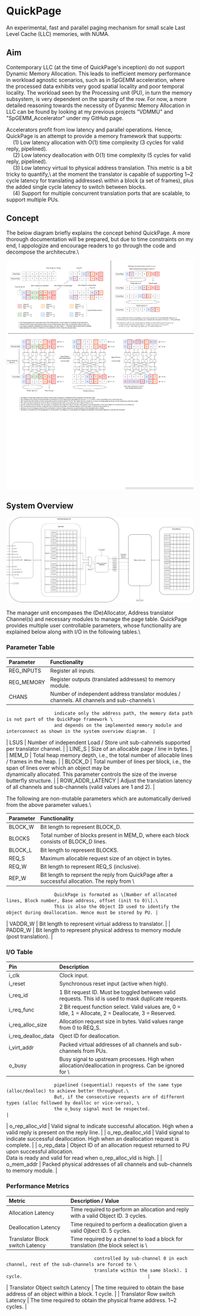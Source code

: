 # QuickPage
An experimental, fast and parallel paging mechanism for small scale Last Level Cache (LLC) memories, with NUMA.

## Aim
Contemporary LLC (at the time of QuickPage's inception) do not support Dynamic Memory Allocation.
This leads to inefficient memory performance in workload agnostic scenarios, such as in SpGEMM acceleration,
where the processed data exhibits very good spatial locality and poor temporal locality. The workload seen 
by the Processing unit (PU), in turn the memory subsystem, is very dependent on the sparsity of the row.
For now, a more detailed reasoning towards the necessity of Dyanmic Memory Allocation in LLC can be found by 
looking at my previous projects "VDMMU" and "SpGEMM_Accelerator" under my GitHub page.

Accelerators profit from low latency and parallel operations. Hence, QuickPage is an attempt to provide a 
memory framework that supports:\
&emsp; (1) Low latency allocation with O(1) time complexity (3 cycles for valid reply, pipelined).\
&emsp; (2) Low latency deallocation with O(1) time complexity (5 cycles for valid reply, pipelined).\
&emsp; (3) Low latency virtual to physical address translation. This metric is a bit tricky to quantify,\ 
           at the moment the translator is capable of supporting 1~2 cycle latency for translating addresses\ 
           within a block (a set of frames), plus the added single cycle latency to switch between blocks.\
&emsp; (4) Support for multiple concurrent translation ports that are scalable, to support multiple PUs.

## Concept
The below diagram briefly explains the concept behind QuickPage. A more thorough documentation will be 
prepared, but due to time constraints on my end, I appologize and encourage readers to go through the code 
and decompose the architecutre.\

![Conceptual brief of pointer map and inverse butterfly structure](pointer_map_concept.png)

## System Overview

![System_overview](quick_page_overview.png)

The manager unit encompases the (De)Allocator, Address translator Channel(s) and necessary modules to 
manage the page table. QuickPage provides multiple user controllable parameters, whose functionality are 
explained below along with I/O in the following tables.\

### Parameter Table

| Parameter         | Functionality                                                                                           |
| :---------------- | :------------------------------------------------------------------------------------------------------ |
| REG_INPUTS        | Register all inputs.                                                                                    |
| REG_MEMORY        | Register outputs (translated addresses) to memory module.                                               |
| CHANS             | Number of independent address translator modules / channels. All channels and sub-channels \
                      indicate only the address path, the memory data path is not part of the QuickPage framework \
                      and depends on the implemented memory module and interconnect as shown in the system overview diagram.  |
| LSUS              | Number of independent Load / Store unit sub-cahnnels supported per translator channel.                  |
| LINE_S            | Size of an allocable page / line in bytes.                                                              |
| MEM_D             | Total heap memory depth, i.e., the total number of allocable lines / frames in the heap.                |
| BLOCK_D           | Total number of lines per block, i.e., the span of lines over which an object may be \
                      dynamically allocated. This parameter controls the size of the inverse butterfly structure.             |
| ROW_ADDR_LATENCY  | Adjust the translation latency of all channels and sub-channels (valid values are 1 and 2).             |

The following are non-mutable parameters which are automatically derived from the above parameter values.\

| Parameter         | Functionality                                                                                           |
| :---------------- | :------------------------------------------------------------------------------------------------------ |
| BLOCK_W           | Bit length to represent BLOCK_D.                                                                        |
| BLOCKS            | Total number of blocks present in MEM_D, where each block consists of BLOCK_D lines.                    |
| BLOCK_L           | Bit length to represent BLOCKS.                                                                         |
| REQ_S             | Maximum allocable request size of an object in bytes.                                                   |
| REQ_W             | Bit length to represent REQ_S (inclusive).                                                              |
| REP_W             | Bit length to reprsent the reply from QuickPage after a successful allocation. The reply from \
                      QuickPage is formated as \[Number of allocated lines, Block number, Base address, offset (init to 0)\].\
                      This is also the Object ID used to identify the object during deallocation. Hence must be stored by PU. |
| VADDR_W           | Bit length to represent virtual address to translator.                                                  |
| PADDR_W           | Bit length to represent physical address to memory module (post translation).                           |

### I/O Table

| Pin               | Description                                                                                             |
| :---------------- | :------------------------------------------------------------------------------------------------------ |
| i_clk             | Clock input.                                                                                            |
| i_reset           | Synchronous reset input (active when high).                                                             |
| i_req_id          | 1 Bit request ID. Must be toggled between valid requests. This id is used to mask duplicate requests.   |
| i_req_func        | 2 Bit request function select. Valid values are, 0 = Idle, 1 = Allocate, 2 = Deallocate, 3 = Reserved.  |
| i_req_alloc_size  | Allocation request size in bytes. Valid values range from 0 to REQ_S.                                   |
| i_req_dealloc_data| Oject ID for deallocation.                                                                              |
| i_virt_addr       | Packed virtual addresses of all channels and sub-channels from PUs.                                     |
| o_busy            | Busy signal to upstream processes. High when allocation/deallocation in progress. Can be ignored for \
                      pipelined (sequential) requests of the same type (alloc/dealloc) to achieve better throughput.\
                      But, if the consecutive requests are of different types (alloc followed by dealloc or vice-versa), \
                      the o_busy signal must be respected.                                                                    |
| o_rep_alloc_vld   | Valid signal to indicate successful allocation. High when a valid reply is present on the reply line.   |
| o_rep_dealloc_vld | Valid signal to indicate successful deallocation. High when an deallocation request is complete.        |
| o_rep_data        | Object ID of an allocation request returned to PU upon successful allocation. \
                      Data is ready and valid for read when o_rep_alloc_vld is high.                                          |
| o_mem_addr        | Packed physical addresses of all channels and sub-channels to memory module.                            |

### Performance Metrics

| Metric                           | Description / Value                                                                      |
| :------------------------------- | :--------------------------------------------------------------------------------------- |
| Allocation Latency               | Time required to perform an allocation and reply with a valid Object ID. 3 cycles.       |
| Deallocation Latency             | Time required to perform a deallocation given a valid Ojbect ID. 5 cycles.               |
| Translator Block switch Latency  | Time required by a channel to load a block for translation (the block select is \
                                     controlled by sub-channel 0 in each channel, rest of the sub-channels are forced to \
                                     translate within the same block). 1 cycle.                                               |
| Translator Object switch Latency | The time required to obtain the base address of an object within a block. 1 cycle.       |
| Translator Row switch Latency    | The time required to obtain the physical frame address. 1~2 cycles.                      |

